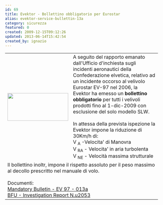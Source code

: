 ```yaml
---
id: 69
title: Evektor - Bollettino obbligatorio per Eurostar
alias: evektor-service-bullettin-13a
category: sicurezza
featured: 0
created: 2009-12-15T09:12:26
updated: 2013-06-14T15:42:54
created_by: ignazio
---
```

<table border="0" cellpadding="4">
 <tbody>
  <tr>
   <td>
    <img border="0" class="baiaimgleft" height="91" src="images/stories/evektor-ev97.jpg" width="200"/>
   </td>
   <td>
    A seguito del rapporto emanato dall'Ufficio d'inchiesta sugli incidenti aeronautici della Confederazione elvetica, relativo ad un incidente occorso al velivolo Eurostar EV-97 nel 2006, la Evektor ha emesso un
    <strong>
     bollettino obbligatorio
    </strong>
    per tutti i velivoli prodotti fino al 1-dic-2009 con esclusione del solo modello SLW.
    <br/>
    <br/>
    In attessa della prevista ispezione la Evektor impone la riduzione di 30Km/h di:
    <br/>
    V
    <sub>
     A
    </sub>
    -Velocita' di Manovra
    <br/>
    V
    <sub>
     RA
    </sub>
    - Velocita' in aria turbolenta
    <br/>
    V
    <sub>
     NE
    </sub>
    - Velocità massima strutturale
   </td>
  </tr>
  <tr>
   <td colspan="2">
    Il bollettino inoltr, impone il rispetto assoluto per il peso massimo al decollo prescritto nel manuale di volo.
    <br/>
    <br/>
    Documenti:
    <br/>
    <a href="http://www.evektor.cz/pdf/support/bulletins/EuroStar/EV97_013a_Spar_caps_inspection.pdf" target="_blank">
     Mandatory Bulletin - EV 97 - 013a
    </a>
    <br/>
    <a href="http://www.bfu.admin.ch/common/pdf/u2053_e.pdf" target="_blank">
     BFU - Investigation Report N.u2053
    </a>
   </td>
  </tr>
 </tbody>
</table>
